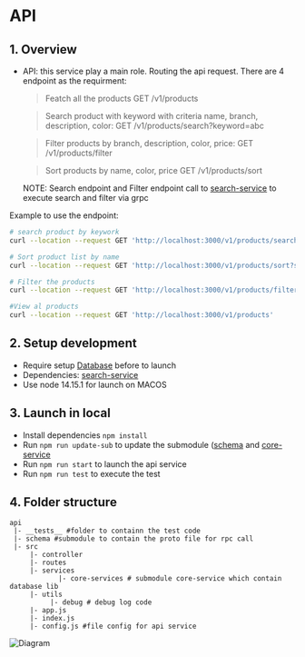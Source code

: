 # API

## 1. Overview

- API: this service play a main role. Routing the api request. There are 4 endpoint as the requirment:

  > Featch all the products GET /v1/products
  
  >Search product with keyword with criteria name, branch, description, color: GET /v1/products/search?keyword=abc

  > Filter products by branch, description, color, price: GET /v1/products/filter

  > Sort products by name, color, price GET /v1/products/sort

  NOTE: Search endpoint and Filter endpoint call to [search-service](https://github.com/lethanhlong257/icommerce/blob/master/search-service/README.md) to execute search and filter via grpc

Example to use the endpoint:

``` bash
# search product by keywork
curl --location --request GET 'http://localhost:3000/v1/products/search?keyword=red'

# Sort product list by name
curl --location --request GET 'http://localhost:3000/v1/products/sort?sortBy=name&type=desc'

# Filter the products
curl --location --request GET 'http://localhost:3000/v1/products/filter?branch=Apple&minPrice=400&maxPrice=599'

#View al products
curl --location --request GET 'http://localhost:3000/v1/products'
```

## 2. Setup development

- Require setup [Database](https://github.com/lethanhlong257/core-services/blob/18d27c12227f79b496477c529d11dfe4fd4e1c68/README.md) before to launch
- Dependencies: [search-service](https://github.com/lethanhlong257/icommerce/blob/master/search-service/README.md)
- Use node 14.15.1 for launch on MACOS

## 3. Launch in local

- Install dependencies ```npm install```
- Run ```npm run update-sub``` to update the submodule ([schema](https://github.com/lethanhlong257/schema) and [core-service](https://github.com/lethanhlong257/core-services)
- Run ```npm run start``` to launch the api service
- Run ```npm run test``` to execute the test

## 4. Folder structure

```codeblock
api
 |- __tests__ #folder to containn the test code
 |- schema #submodule to contain the proto file for rpc call
 |- src
     |- controller
     |- routes
     |- services
            |- core-services # submodule core-service which contain database lib
     |- utils
          |- debug # debug log code
     |- app.js
     |- index.js
     |- config.js #file config for api service

```

![Diagram](/Users/longle/Desktop/icommerce.png)